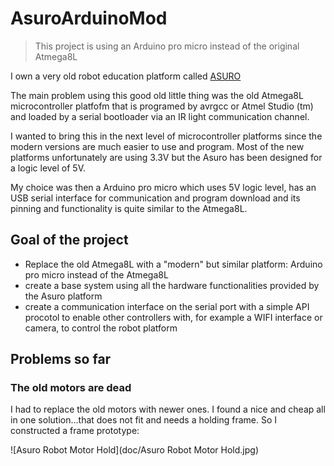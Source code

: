 # AsuroArduinoMod
> This project is using an Arduino pro micro instead of the original Atmega8L

I own a very old robot education platform called [ASURO](https://de.wikipedia.org/wiki/ASURO)

The main problem using this good old little thing was the old Atmega8L microcontroller platfofm that is programed by avrgcc or Atmel Studio (tm) and loaded by a serial bootloader via an IR light communication channel.

I wanted to bring this in the next level of microcontroller platforms since the modern versions are much easier to use and program. Most of the new platforms unfortunately are using 3.3V but the Asuro has been designed for a logic level of 5V.

My choice was then a Arduino pro micro which uses 5V logic level, has an USB serial interface for communication and program download and its pinning and functionality is quite similar to the Atmega8L.

## Goal of the project
- Replace the old Atmega8L with a "modern" but similar platform: Arduino pro micro instead of the Atmega8L
- create a base system using all the hardware functionalities provided by the Asuro platform
- create a communication interface on the serial port with a simple API procotol to enable other controllers with, for example a WIFI interface or camera, to control the robot platform

## Problems so far
### The old motors are dead
I had to replace the old motors with newer ones. I found a nice and cheap all in one solution...that does not fit and needs a holding frame. So I constructed a frame prototype:

![Asuro Robot Motor Hold](doc/Asuro Robot Motor Hold.jpg)